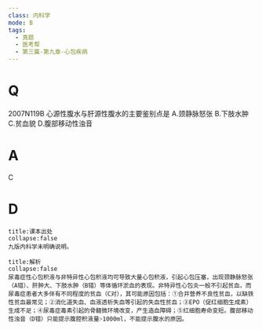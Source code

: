 ```yaml
---
class: 内科学
mode: B
tags:
  - 真题
  - 医考帮
  - 第三篇-第九章-心包疾病
---
```


# Q
2007N119B 心源性腹水与肝源性腹水的主要鉴别点是
A.颈静脉怒张
B.下肢水肿
C.贫血貌
D.腹部移动性浊音

# A
C
# D
```ad-note
title:课本出处
collapse:false
九版内科学未明确说明。
```

```ad-summary
title:解析
collapse:false
尿毒症性心包积液与非特异性心包积液均可导致大量心包积液，引起心包压塞，出现颈静脉怒张（A错）、肝肿大、下肢水肿（B错）等体循环淤血的表现。非特异性心包炎一般不引起贫血，而尿毒症患者大多伴有不同程度的贫血（C对），其可能原因包括：①合并营养不良性贫血，以缺铁性贫血最常见；②消化道失血、血液透析失血等引起的失血性贫血；③EPO（促红细胞生成素）生成不足；④尿毒症毒素引起的骨髓微环境改变，产生造血障碍；⑤红细胞寿命变短。腹部移动性浊音（D错）只能提示腹腔积液量˃1000ml，不能提示腹水的原因。
```

